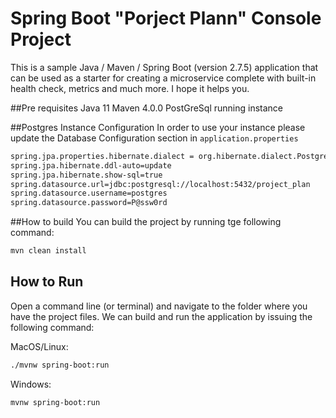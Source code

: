 # Spring Boot "Porject Plann" Console Project

This is a sample Java / Maven / Spring Boot (version 2.7.5) application that can be used as a starter for creating a microservice complete with built-in health check, metrics and much more. I hope it helps you.

##Pre requisites
Java 11 Maven 4.0.0 PostGreSql running instance 

##Postgres Instance Configuration
In order to use your instance please update the Database Configuration section in `application.properties`

```sh
spring.jpa.properties.hibernate.dialect = org.hibernate.dialect.PostgreSQLDialect
spring.jpa.hibernate.ddl-auto=update
spring.jpa.hibernate.show-sql=true
spring.datasource.url=jdbc:postgresql://localhost:5432/project_plan
spring.datasource.username=postgres
spring.datasource.password=P@ssw0rd
```

##How to build 
You can build the project by running tge following command:
```sh
mvn clean install
```

## How to Run
Open a command line (or terminal) and navigate to the folder where you have the project files. We can build and run the application by issuing the following command:

MacOS/Linux:
```sh
./mvnw spring-boot:run
```

Windows:
```sh
mvnw spring-boot:run
```

